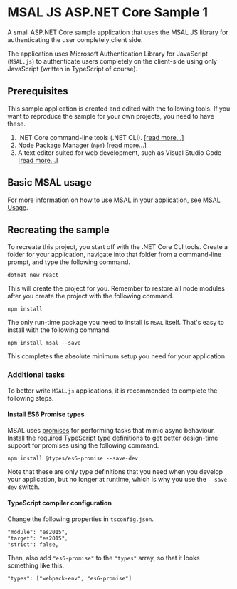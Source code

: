 MSAL JS ASP.NET Core Sample 1
===============================

A small ASP.NET Core sample application that uses the MSAL JS library for authenticating the user completely client side.

The application uses Microsoft Authentication Library for JavaScript (`MSAL.js`) to authenticate users completely on the client-side using only JavaScript (written in TypeScript of course).


Prerequisites
-------------

This sample application is created and edited with the following tools. If you want to reproduce the sample for your own projects, you need to have these.

1. .NET Core command-line tools (.NET CLI). [[read more...](https://github.com/dotnet/cli)]
2. Node Package Manager (`npm`) [[read more...](https://www.npmjs.com/)]
3. A text editor suited for web development, such as Visual Studio Code [[read more...](https://code.visualstudio.com/)]


Basic MSAL usage
----------------

For more information on how to use MSAL in your application, see [MSAL Usage](MSAL-Usage.md).

Recreating the sample
---------------------

To recreate this project, you start off with the .NET Core CLI tools. Create a folder for your application, navigate into that folder from a command-line prompt, and type the following command.

    dotnet new react


This will create the project for you. Remember to restore all node modules after you create the project with the following command.

    npm install

The only run-time package you need to install is `MSAL` itself. That's easy to install with the following command.

    npm install msal --save

This completes the absolute minimum setup you need for your application.


### Additional tasks

To better write `MSAL.js` applications, it is recommended to complete the following steps.


#### Install ES6 Promise types

MSAL uses [promises](https://developer.mozilla.org/en-US/docs/Web/JavaScript/Reference/Global_Objects/Promise) for performing tasks that mimic async behaviour. Install the required TypeScript type definitions to get better design-time support for promises using the following command.

    npm install @types/es6-promise --save-dev

Note that these are only type definitions that you need when you develop your application, but no longer at runtime, which is why you use the `--save-dev` switch.


#### TypeScript compiler configuration

Change the following properties in `tsconfig.json`.

    "module": "es2015",
    "target": "es2015",
    "strict": false,

Then, also add `"es6-promise"` to the `"types"` array, so that it looks something like this.

    "types": ["webpack-env", "es6-promise"]
    
